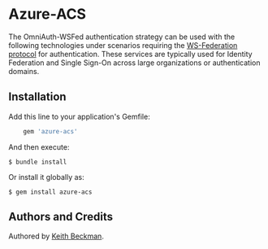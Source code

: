 # Azure-ACS #

The OmniAuth-WSFed authentication strategy can be used with the following technologies
under scenarios requiring the [WS-Federation protocol](﻿http://msdn.microsoft.com/en-us/library/bb498017.aspx)
for authentication. These services are typically used for Identity Federation and Single
Sign-On across large organizations or authentication domains.


## Installation ##

Add this line to your application's Gemfile:
```ruby
    gem 'azure-acs'
```

And then execute:

    $ bundle install

Or install it globally as:

    $ gem install azure-acs


## Authors and Credits ##

Authored by [Keith Beckman](https://github.com/kbeckman).
